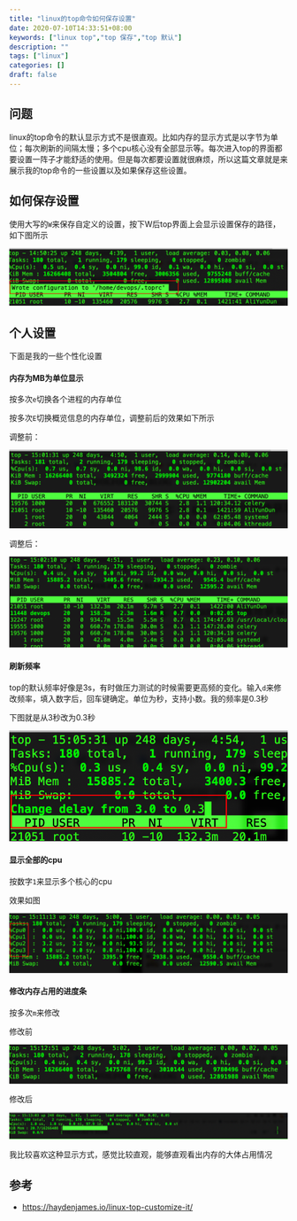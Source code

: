 ```yaml
---
title: "linux的top命令如何保存设置"
date: 2020-07-10T14:33:51+08:00
keywords: ["linux top","top 保存","top 默认"]
description: ""
tags: ["linux"]
categories: []
draft: false
---
```


## 问题

linux的top命令的默认显示方式不是很直观。比如内存的显示方式是以字节为单位；每次刷新的间隔太慢；多个cpu核心没有全部显示等。每次进入top的界面都要设置一阵子才能舒适的使用。但是每次都要设置就很麻烦，所以这篇文章就是来展示我的top命令的一些设置以及如果保存这些设置。

## 如何保存设置

使用大写的`W`来保存自定义的设置，按下W后top界面上会显示设置保存的路径，如下图所示

![image-20200710145136277](image-20200710145136277.png)

## 个人设置

下面是我的一些个性化设置

#### 内存为MB为单位显示

按多次`e`切换各个进程的内存单位

按多次`E`切换概览信息的内存单位，调整前后的效果如下所示

调整前：

![image-20200710150157903](image-20200710150157903.png)

调整后：

![image-20200710150218218](image-20200710150218218.png)

#### 刷新频率

top的默认频率好像是3s，有时做压力测试的时候需要更高频的变化。输入`d`来修改频率，填入数字后，回车键确定。单位为秒，支持小数。我的频率是0.3秒

下图就是从3秒改为0.3秒

![image-20200710150750536](image-20200710150750536.png)

#### 显示全部的cpu

按数字`1`来显示多个核心的cpu

效果如图

![image-20200710151125359](image-20200710151125359.png)

#### 修改内存占用的进度条

按多次`m`来修改

修改前

![image-20200710151257882](image-20200710151257882.png)

修改后

![image-20200710151312538](image-20200710151312538.png)

我比较喜欢这种显示方式，感觉比较直观，能够直观看出内存的大体占用情况





## 参考

* https://haydenjames.io/linux-top-customize-it/